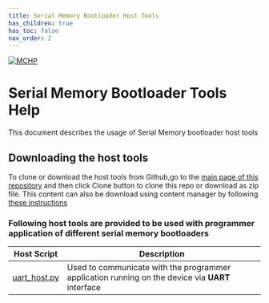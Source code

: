 ```yaml
---
title: Serial Memory Bootloader Host Tools
has_children: true
has_toc: false
nav_order: 2
---
```


[![MCHP](https://www.microchip.com/ResourcePackages/Microchip/assets/dist/images/logo.png)](https://www.microchip.com)

# Serial Memory Bootloader Tools Help

This document describes the usage of Serial Memory bootloader host tools

## Downloading the host tools

To clone or download the host tools from Github,go to the [main page of this repository](https://github.com/Microchip-MPLAB-Harmony/bootloader_apps_serial_memory) and then click Clone button to clone this repo or download as zip file. This content can also be download using content manager by following [these instructions](https://github.com/Microchip-MPLAB-Harmony/contentmanager/wiki)

### Following host tools are provided to be used with programmer application of different serial memory bootloaders

| Host Script                                                       | Description                                                       |
| ---                                                               | ---                                                               |
| [uart_host.py](./docs/readme_uart_host.md)                        | Used to communicate with the programmer application running on the device via **UART** interface      |


